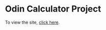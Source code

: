 # Odin Calculator Project

To view the site, [click here](https://reinerb.github.io/odin-calculator/).
